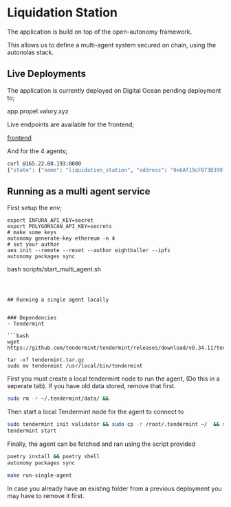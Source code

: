 # Liquidation Station

The application is build on top of the open-autonomy framework.

This allows us to define a multi-agent system secured on chain, using the autonolas stack.


## Live Deployments

The application is currently deployed on Digital Ocean pending deployment to;

app.propel.valory.xyz

Live endpoints are available for the frontend;

[frontend](http://165.22.80.193:3000)

And for the 4 agents;

```bash
curl @165.22.80.193:8000
{"state": {"name": "liquidation_station", "address": "0x6Af19cF073B399740Bc664bb7E908099f222E306", "round": "prepare_liquidation_transactions_behaviour"}}
```


## Running as a multi agent service

First setup the env;

```
export INFURA_API_KEY=secret
export POLYGONSCAN_API_KEY=secrets
# make some keys
autonomy generate-key ethereum -n 4
# set your author
aea init --remote --reset --author eightballer --ipfs
autonomy packages sync
```
bash scripts/start_multi_agent.sh

```



## Running a single agent locally


### Dependencies
- Tendermint

```bash
wget https://github.com/tendermint/tendermint/releases/download/v0.34.11/tendermint_0.34.11_linux_amd64.tar.gz

tar -xf tendermint.tar.gz
sudo mv tendermint /usr/local/bin/tendermint
```

First you must create a local tendermint node to run the agent, (Do this in a seperate tab). If you have old data stored, remove that first.

```bash
sudo rm -r ~/.tendermint/data/ &&
```

Then start a local Tendermint node for the agent to connect to 
```bash
sudo tendermint init validator && sudo cp -r /root/.tendermint ~/  && sudo chown -R (whoami):(whoami) ~/.tendermint
tendermint start
```

Finally, the agent can be fetched and ran using the script provided

```bash
poetry install && poetry shell
autonomy packages sync
```

```bash
make run-single-agent
```

In case you already have an existing folder from a previous deployment you may have to remove it first.


